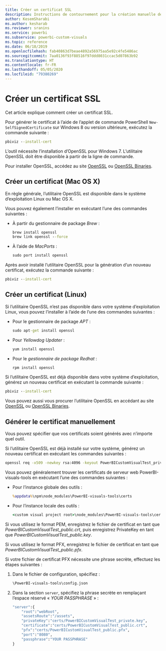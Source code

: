 ```yaml
---
title: Créer un certificat SSL
description: Instructions de contournement pour la création manuelle des certificats pour un serveur de développement
author: KesemSharabi
ms.author: kesharab
ms.reviewer: sranins
ms.service: powerbi
ms.subservice: powerbi-custom-visuals
ms.topic: reference
ms.date: 06/18/2019
ms.openlocfilehash: fab40863d7beae4892a56975aa5e92c4fe5486ac
ms.sourcegitcommit: 7aa0136f93f88516f97ddd8031ccac5d07863b92
ms.translationtype: HT
ms.contentlocale: fr-FR
ms.lasthandoff: 05/05/2020
ms.locfileid: "79380269"
---
```

# <a name="create-an-ssl-certificate"></a>Créer un certificat SSL

Cet article explique comment créer un certificat SSL.

Pour générer le certificat à l’aide de l’applet de commande PowerShell `New-SelfSignedCertificate` sur Windows 8 ou version ultérieure, exécutez la commande suivante :

```cmd
pbiviz --install-cert
```

L’outil nécessite l’installation d’OpenSSL pour Windows 7. L’utilitaire OpenSSL doit être disponible à partir de la ligne de commande.

Pour installer OpenSSL, accédez au site [OpenSSL](https://www.openssl.org) ou [OpenSSL Binaries](https://wiki.openssl.org/index.php/Binaries).

## <a name="create-a-certificate-mac-os-x"></a>Créer un certificat (Mac OS X)

En règle générale, l’utilitaire OpenSSL est disponible dans le système d’exploitation Linux ou Mac OS X.

Vous pouvez également l’installer en exécutant l’une des commandes suivantes :

* À partir du gestionnaire de package *Brew* :

    ```cmd
    brew install openssl
    brew link openssl --force
    ```

* À l’aide de *MacPorts* :

    ```cmd
    sudo port install openssl
    ```

Après avoir installé l’utilitaire OpenSSL pour la génération d’un nouveau certificat, exécutez la commande suivante :

```cmd
pbiviz --install-cert
```

## <a name="create-a-certificate-linux"></a>Créer un certificat (Linux)

Si l’utilitaire OpenSSL n’est pas disponible dans votre système d’exploitation Linux, vous pouvez l’installer à l’aide de l’une des commandes suivantes :

* Pour le gestionnaire de package *APT* :

    ```cmd
    sudo apt-get install openssl
    ```

* Pour *Yellowdog Updater* :

    ```cmd
    yum install openssl
    ```

* Pour le *gestionnaire de package Redhat* :

    ```cmd
    rpm install openssl
    ```

Si l’utilitaire OpenSSL est déjà disponible dans votre système d’exploitation, générez un nouveau certificat en exécutant la commande suivante :

```cmd
pbiviz --install-cert
```

Vous pouvez aussi vous procurer l’utilitaire OpenSSL en accédant au site [OpenSSL](https://www.openssl.org) ou [OpenSSL Binaries](https://wiki.openssl.org/index.php/Binaries).

## <a name="generate-the-certificate-manually"></a>Générer le certificat manuellement

Vous pouvez spécifier que vos certificats soient générés avec n’importe quel outil.

Si l’utilitaire OpenSSL est déjà installé sur votre système, générez un nouveau certificat en exécutant les commandes suivantes :

```cmd
openssl req -x509 -newkey rsa:4096 -keyout PowerBICustomVisualTest_private.key -out PowerBICustomVisualTest_public.crt -days 365
```

Vous pouvez généralement trouver les certificats de serveur web PowerBI-visuals-tools en exécutant l’une des commandes suivantes :

* Pour l’instance globale des outils :

    ```cmd
    %appdata%\npm\node_modules\PowerBI-visuals-tools\certs
    ```

* Pour l’instance locale des outils :

    ```cmd
    <custom visual project root>\node_modules\PowerBI-visuals-tools\certs
    ```

Si vous utilisez le format PEM, enregistrez le fichier de certificat en tant que *PowerBICustomVisualTest_public.crt*, puis enregistrez PrivateKey en tant que *PowerBICustomVisualTest_public.key*.

Si vous utilisez le format PFX, enregistrez le fichier de certificat en tant que *PowerBICustomVisualTest_public.pfx*.

Si votre fichier de certificat PFX nécessite une phrase secrète, effectuez les étapes suivantes :
1. Dans le fichier de configuration, spécifiez :

    ```cmd
    \PowerBI-visuals-tools\config.json
    ```

1. Dans la section `server`, spécifiez la phrase secrète en remplaçant l’espace réservé « *YOUR PASSPHRASE* » :

    ```cmd
    "server":{
        "root":"webRoot",
        "assetsRoute":"/assets",
        "privateKey":"certs/PowerBICustomVisualTest_private.key",
        "certificate":"certs/PowerBICustomVisualTest_public.crt",
        "pfx":"certs/PowerBICustomVisualTest_public.pfx",
        "port":"8080",
        "passphrase":"YOUR PASSPHRASE"
    }
    ```
